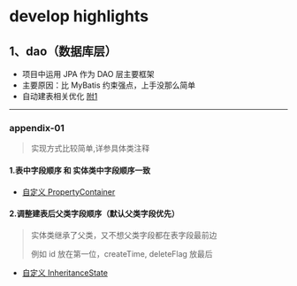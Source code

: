 # develop highlights

## 1、dao（数据库层）
- 项目中运用 JPA 作为 DAO 层主要框架
- 主要原因：比 MyBatis 约束强点，上手没那么简单
- 自动建表相关优化 [附1](#appendix-01)


---
### appendix-01
> 实现方式比较简单,详参具体类注释

#### 1.表中字段顺序 和 实体类中字段顺序一致
  - [自定义 PropertyContainer](https://github.com/AmosWang0626/mall/blob/master/mall-common/src/main/java/org/hibernate/cfg/PropertyContainer.java)

#### 2.调整建表后父类字段顺序（默认父类字段优先）
> 实体类继承了父类，又不想父类字段都在表字段最前边
>
> 例如 id 放在第一位，createTime, deleteFlag 放最后
  - [自定义 InheritanceState](https://github.com/AmosWang0626/mall/blob/master/mall-common/src/main/java/org/hibernate/cfg/InheritanceState.java)
